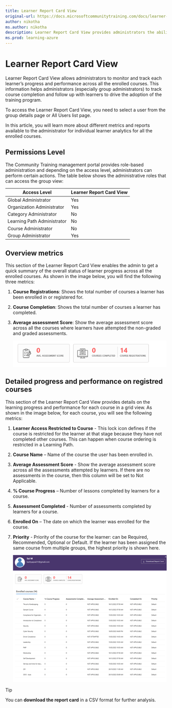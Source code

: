 ```yaml
---
title: Learner Report Card View
original-url: https://docs.microsoftcommunitytraining.com/docs/learner-report-card-view
author: nikotha
ms.author: nikotha
description: Learner Report Card View provides administrators the ability to monitor and track each learner's progress and performance across all the enrolled courses.
ms.prod: learning-azure
---
```


# Learner Report Card View

Learner Report Card View allows administrators to monitor and track each   learner’s progress and performance across all the enrolled courses. This information helps administrators (especially group administrators) to track course completion and follow up with learners to drive the adoption of the training program.

To access the Learner Report Card View, you need to select a user from the group details page or All Users list page.

In this article, you will learn more about different metrics and reports available to the administrator for individual learner analytics for all the enrolled courses.

## Permissions Level

The Community Training management portal provides role-based administration and depending on the access level, administrators can perform certain actions. The table below shows the administrative roles that can access the group view:  

|Access Level  |Learner Report Card View|
 |---|---|
|Global Administrator| Yes |
|Organization Administrator |Yes|
|Category Administrator|No|
|Learning Path Administrator|No|
|Course Administrator|No|
|Group Administrator|Yes|

## Overview metrics

This section of the Learner Report Card View enables the admin to get a quick summary of the overall status of learner progress across all the enrolled courses. As shown in the image below, you will find the following three metrics:

1. **Course Registrations**: Shows the total number of courses a learner has been enrolled in or registered for.

2. **Course Completion**:  Shows the total number of courses a learner has completed.

3. **Average assessment Score**: Show the average assessment score across all the courses where learners have attempted the non-graded and graded assessments.

    ![Average assessment Score](../../media/image%2846%29.png)

## Detailed progress and performance on registred courses

This section of the Learner Report Card View provides details on the learning progress and performance for each course in a grid view. As shown in the image below, for each course, you will see the following metrics:

1. **Learner Access Restricted to Course** - This lock icon defines if the course is restricted for the learner at that stage because they have not completed other courses. This can happen when course ordering is restricted in a Learning Path.

2. **Course Name** – Name of the course the user has been enrolled in.

3. **Average Assessment Score** - Show the average assessment score across all the assessments attempted by learners. If there are no assessments in the course, then this column will be set to Not Applicable.

4. **% Course Progress** – Number of lessons completed by learners for a course.

5. **Assessment Completed** - Number of assessments completed by learners for a course.

6. **Enrolled On** – The date on which the learner was enrolled for the course.

7. **Priority** - Priority of the course for the learner: can be Required, Recommended, Optional or Default. If the learner has been assigned the same course from multiple groups, the highest priority is shown here.

    ![Priority of the course](../../media/image%2847%29.png)

> [!TIP]  
> You can **download the report card** in a CSV format for further analysis.
